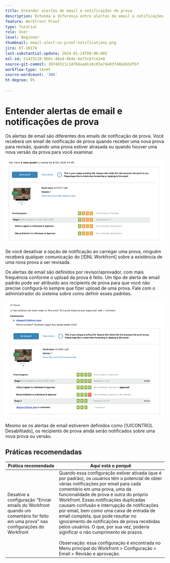 ```yaml
---
title: Entender alertas de email e notificações de prova
description: Entenda a diferença entre alertas de email e notificações de prova no [!DNL  Workfront].
feature: Workfront Proof
type: Tutorial
role: User
level: Beginner
thumbnail: email-alert-vs-proof-notifications.png
jira: KT-10174
last-substantial-update: 2024-01-24T00:00:00Z
exl-id: 51423110-960c-46ed-8b4e-6e73c67c42e0
source-git-commit: 30748311c14fb8aa6b10c03a74e83f46bdb5dfbf
workflow-type: tm+mt
source-wordcount: '306'
ht-degree: 0%

---
```


# Entender alertas de email e notificações de prova

Os alertas de email são diferentes dos emails de notificação de prova. Você receberá um email de notificação de prova quando receber uma nova prova para revisão, quando uma prova estiver atrasada ou quando houver uma nova versão da prova para você examinar.

![Uma imagem de um email de notificação de prova indicando que há uma nova prova a ser revisada.](assets/email-alert-1.png)

Se você desativar a opção de notificação ao carregar uma prova, ninguém receberá qualquer comunicação do [!DNL Workfront] sobre a existência de uma nova prova a ser revisada.

Os alertas de email são definidos por revisor/aprovador, com mais frequência conforme o upload da prova é feito. Um tipo de alerta de email padrão pode ser atribuído aos recipients de prova para que você não precise configurá-lo sempre que fizer upload de uma prova. Fale com o administrador do sistema sobre como definir esses padrões.

![Imagem de um alerta por email indicando que foi tomada uma decisão sobre a prova e que há um comentário a ser revisado.](assets/email-alert-2.png)

Mesmo se os alertas de email estiverem definidos como [!UICONTROL Desabilitado], os recipients de prova ainda serão notificados sobre uma nova prova ou versão.

## Práticas recomendadas

| Prática recomendada | Aqui está o porquê |
|---|---|
| Desative a configuração &quot;Enviar emails do Workfront quando um comentário for feito em uma prova&quot; nas configurações do Workfront | Quando essa configuração estiver ativada (que é por padrão), os usuários têm o potencial de obter várias notificações por email para cada comentário em uma prova, uma da funcionalidade de prova e outra do próprio Workfront. Essas notificações duplicadas causam confusão e interrupção de notificações por email, bem como uma caixa de entrada de email completa, que pode resultar no ignoramento de notificações de prova recebidas pelos usuários. O que, por sua vez, poderia significar o não cumprimento de prazos. <br> <br>Observação: essa configuração é encontrada no Menu principal do Workfront > Configuração > Email > Revisão e aprovação. |


